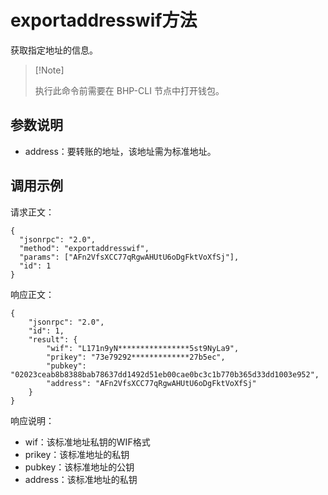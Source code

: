 # exportaddresswif方法

获取指定地址的信息。

>  [!Note] 
>
>  执行此命令前需要在 BHP-CLI 节点中打开钱包。

## 参数说明

- address：要转账的地址，该地址需为标准地址。

## 调用示例

请求正文：

```
{
  "jsonrpc": "2.0",
  "method": "exportaddresswif",
  "params": ["AFn2VfsXCC77qRgwAHUtU6oDgFktVoXfSj"],
  "id": 1
}
```

响应正文：

```
{
    "jsonrpc": "2.0",
    "id": 1,
    "result": {
        "wif": "L171n9yN****************5st9NyLa9",
        "prikey": "73e79292*************27b5ec",
        "pubkey": "02023ceab8b8388bab78637dd1492d51eb00cae0bc3c1b770b365d33dd1003e952",
        "address": "AFn2VfsXCC77qRgwAHUtU6oDgFktVoXfSj"
    }
}
```

响应说明：

- wif：该标准地址私钥的WIF格式
- prikey：该标准地址的私钥
- pubkey：该标准地址的公钥
- address：该标准地址的私钥